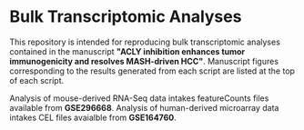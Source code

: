# Bulk Transcriptomic Analyses
This repository is intended for reproducing bulk transcriptomic analyses contained in the manuscript **"ACLY inhibition enhances tumor immunogenicity and resolves MASH-driven HCC"**. Manuscript figures corresponding to the results generated from each script are listed at the top of each script.

Analysis of mouse-derived RNA-Seq data intakes featureCounts files available from **GSE296668**. Analysis of human-derived microarray data intakes CEL files avaialble from **GSE164760**.

